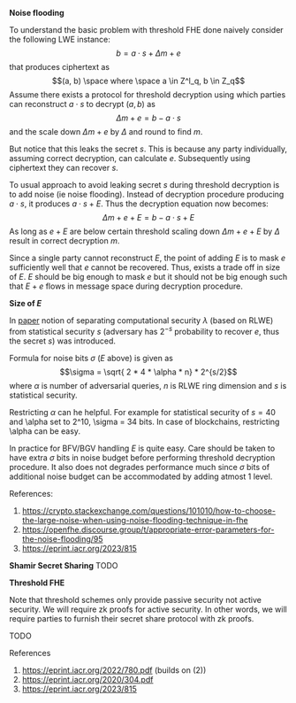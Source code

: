 **Noise flooding**

To understand the basic problem with threshold FHE done naively consider the following LWE instance:
$$b = a \cdot s + \Delta m + e$$
that produces ciphertext as
$$(a, b) \space where \space a \in Z^l_q, b \in Z_q$$
Assume there exists a protocol for threshold decryption using which parties can reconstruct $a \cdot s$ to decrypt $(a,b)$ as
$$\Delta m + e = b - a\cdot s$$
and the scale down $\Delta m + e$ by $\Delta$ and round to find $m$.

But notice that this leaks the secret $s$. This is because any party individually, assuming correct decryption, can calculate $e$. Subsequently using ciphertext they can recover $s$.

To usual approach to avoid leaking secret $s$ during threshold decryption is to add noise (ie noise flooding). Instead of decryption procedure producing $a \cdot s$, it produces $a \cdot s + E$. Thus the decryption equation now becomes:
$$\Delta m + e + E = b - a\cdot s + E$$
As long as $e + E$ are below certain threshold scaling down $\Delta m + e + E$ by $\Delta$ result in correct decryption $m$.

Since a single party cannot reconstruct $E$, the point of adding $E$ is to mask $e$ sufficiently well that $e$ cannot be recovered. Thus, exists a trade off in size of $E$. $E$ should be big enough to mask $e$ but it should not be big enough such that $E + e$ flows in message space during decryption procedure.

**Size of $E$**

In [paper](https://eprint.iacr.org/2022/816) notion of separating computational security $\lambda$ (based on RLWE) from statistical security $s$ (adversary has $2^{-s}$ probability to recover $e$, thus the secret $s$) was introduced.

Formula for noise bits $\sigma$ ($E$ above) is given as
$$\sigma = \sqrt{ 2 * 4 * \alpha * n} * 2^{s/2}$$
where $\alpha$ is number of adversarial queries, $n$ is RLWE ring dimension and $s$ is statistical security.

Restricting $\alpha$ can he helpful. For example for statistical security of $s = 40$ and \alpha set to 2^10, \sigma = 34 bits. In case of blockchains, restricting \alpha can be easy.

In practice for BFV/BGV handling $E$ is quite easy. Care should be taken to have extra $\sigma$ bits in noise budget before performing threshold decryption procedure. It also does not degrades performance much since $\sigma$ bits of additional noise budget can be accommodated by adding atmost 1 level.

References:

1. https://crypto.stackexchange.com/questions/101010/how-to-choose-the-large-noise-when-using-noise-flooding-technique-in-fhe
2. https://openfhe.discourse.group/t/appropriate-error-parameters-for-the-noise-flooding/95
3. https://eprint.iacr.org/2023/815

**Shamir Secret Sharing**
TODO

**Threshold FHE**

Note that threshold schemes only provide passive security not active security. We will require zk proofs for active security. In other words, we will require parties to furnish their secret share protocol with zk proofs.

TODO

References

1. https://eprint.iacr.org/2022/780.pdf (builds on (2))
2. https://eprint.iacr.org/2020/304.pdf
3. https://eprint.iacr.org/2023/815
